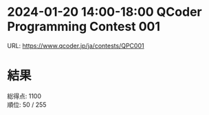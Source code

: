 # 2024-01-20 14:00-18:00 QCoder Programming Contest 001

URL: https://www.qcoder.jp/ja/contests/QPC001

# 結果

総得点: 1100  
順位: 50 / 255